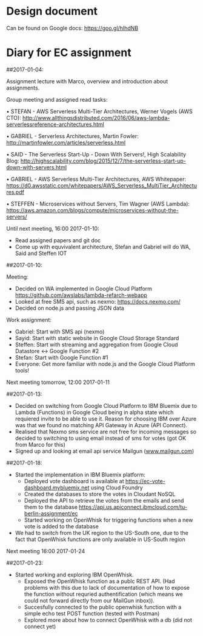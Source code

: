 # Design document
Can be found on Google docs: https://goo.gl/hIhdNB

# Diary for EC assignment

##2017-01-04:

Assignment lecture with Marco, overview and introduction about assignments.

Group meeting and assigned read tasks:

• STEFAN - AWS Serverless Multi-Tier Architectures, Werner Vogels (AWS CTO): http://www.allthingsdistributed.com/2016/06/aws-lambda-serverlessreference-architectures.html

• GABRIEL - Serverless Architectures, Martin Fowler: http://martinfowler.com/articles/serverless.html

• SAID - The Serverless Start-Up - Down With Servers!, High Scalability Blog: http://highscalability.com/blog/2015/12/7/the-serverless-start-up-down-with-servers.html

• GABRIEL - AWS Serverless Multi-Tier Architectures, AWS Whitepaper: https://d0.awsstatic.com/whitepapers/AWS_Serverless_MultiTier_Architectures.pdf

• STEFFEN - Microservices without Servers, Tim Wagner (AWS Lambda): https://aws.amazon.com/blogs/compute/microservices-without-the-servers/

Until next meeting, 16:00 2017-01-10:

- Read assigned papers and git doc
- Come up with equvivalent architecture, Stefan and Gabriel will do WA, Said and Steffen IOT

##2017-01-10:

Meeting:

- Decided on WA implemented in Google Cloud Platform https://github.com/awslabs/lambda-refarch-webapp
- Looked at free SMS api, such as nexmo: https://docs.nexmo.com/
- Decided on node.js and passing JSON data

Work assignment:
- Gabriel: Start with SMS api (nexmo)
- Sayid: Start with static website in Google Cloud Storage Standard
- Steffen: Start with streaming and aggregation from Google Cloud Datastore <-> Google Function #2
- Stefan: Start with Google Function #1
- Everyone: Get more familiar with node.js and the Google Cloud Platform tools!

Next meeting tomorrow, 12:00 2017-01-11

##2017-01-13:

- Decided on switching from Google Cloud Platform to IBM Bluemix due to Lambda (Functions) in Google Cloud being in alpha state which requiered invite to be able to use it. Reason for choosing IBM over Azure was that we found no matching API Gateway in Azure (API Connect). 
- Realised that Nexmo sms service are not free for incoming messages so decided to switching to using email instead of sms for votes (got OK from Marco for this)
- Signed up and looking at email api service Mailgun (www.mailgun.com)

##2017-01-18:

- Started the implementation in IBM Bluemix platform:
  - Deployed vote dashboard is available at https://ec-vote-dashboard.mybluemix.net using Cloud Foundry
  - Created the databases to store the votes in Cloudant NoSQL 
  - Deployed the API to retrieve the votes from the emails and send them to the database https://api.us.apiconnect.ibmcloud.com/tu-berlin-assignment/ec
  - Started working on OpenWhisk for triggering functions when a new vote is added to the database
- We had to switch from the UK region to the US-South one, due to the fact that OpenWhisk functions are only available in US-South region 

Next meeting 16:00 2017-01-24

##2017-01-23:

- Started working and exploring IBM OpenWhisk. 
  - Exposed the OpenWhisk function as a publc REST API. (Had problems with this due to lack of documentation of how to expose the    function without requried authentification (which means we could not forward directly from our MailGun inbox)).   
  - Succesfully connected to the public openwhisk function with a simple echo test POST function (tested with Postman)
  - Explored more about how to connect OpenWhisk with a db (did not connect yet)
